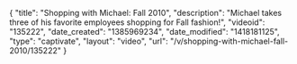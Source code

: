 {
    "title": "Shopping with Michael: Fall 2010",
    "description": "Michael takes three of his favorite employees shopping for Fall fashion!",
    "videoid": "135222",
    "date_created": "1385969234",
    "date_modified": "1418181125",
    "type": "captivate",
    "layout": "video",
    "url": "\/v\/shopping-with-michael-fall-2010\/135222"
}